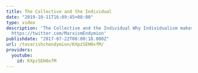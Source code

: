 ```yaml
---
title: The Collective and the Individual
date: "2019-10-11T16:09:45+08:00"
type: video
description: 'The Collective and the Individual Why Individualism makes no sense Twitter:
  https://twitter.com/MarxismEndymion'
publishdate: "2017-07-22T08:00:18.000Z"
url: /tovarishchendymion/KXpzSEH0xfM/
providers:
  youtube:
    id: KXpzSEH0xfM
---
```


